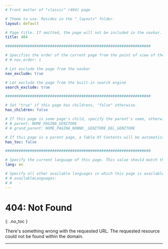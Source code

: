 ```yaml
---
# Front matter of "classic" (404) page

# Theme to use. Resides in the "_layouts" folder.
layout: default

# Page title. If omitted, the page will not be included in the navbar.
title: 404

#################################################################

# Specifies the order of the current page from the point of view of the navbar. Can have repetition in the numbers, for parent-child hierarchies.
# # nav_order: 1

# Let exclude the page from the navbar
nav_exclude: true

# Let exclude the page from the built-in search engine
search_exclude: true

#################################################################

# Set "true" if this page has childrens, "false" otherwise.
has_children: false

# If this page is some page's child, specify the parent's name, otherwise comment out the option. If this page is some page's grandchild, specify grandparent's name, otherwise comment out the option.
# # parent: NOME_PAGINA_GENITORE
# # grand_parent: NOME_PAGINA_NONNO__GENITORE_DEL_GENITORE

# If this page is a parent page, a Table Of Contents will be automatically generated containing all related child pages. Use the option below to disable this functionality. Should always be set to "false".
has_toc: false

#################################################################

# Specify the current language of this page. This value should match the value of "disambiguation_lang" set in the "Disambiguation Page" of the "Home Page (index.md or index.html)" of the site. Note: the 404 page can only be served in one language and cannot be dynamic since Jekyll philosophy is static!
lang: en

# Specify all other available languages in which this page is available. If there's no other language in addition to "lang", comment out this option.
# # availableLanguages:
# #   - 
---
```


# 404: Not Found
{: .no_toc }

There's something wrong with the requested URL. The requested resource could not be found within the domain.

---

<div id="compile_universal404_target"></div>
